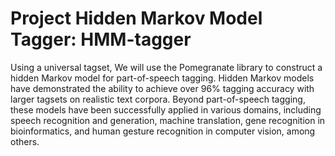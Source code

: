 # Project Hidden Markov Model Tagger: HMM-tagger

Using a universal tagset, We will use the Pomegranate library to construct a hidden Markov model for part-of-speech tagging. Hidden Markov models have demonstrated the ability to achieve over 96% tagging accuracy with larger tagsets on realistic text corpora. Beyond part-of-speech tagging, these models have been successfully applied in various domains, including speech recognition and generation, machine translation, gene recognition in bioinformatics, and human gesture recognition in computer vision, among others.
